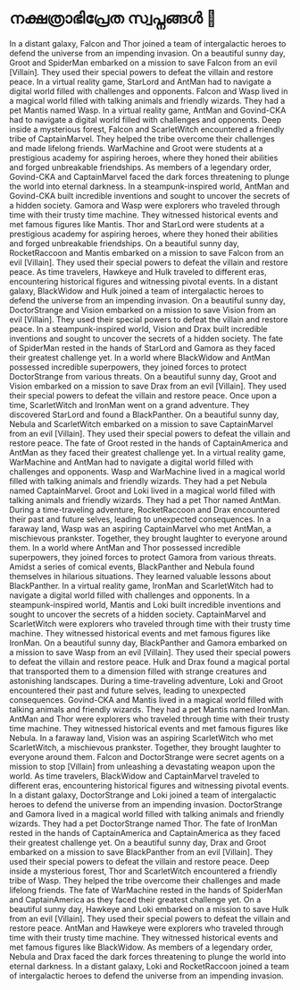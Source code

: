 # നക്ഷത്രാഭിപ്രേത സ്വപ്നങ്ങൾ :basketball: 

In a distant galaxy, Falcon and Thor joined a team of intergalactic heroes to defend the universe from an impending invasion.
On a beautiful sunny day, Groot and SpiderMan embarked on a mission to save Falcon from an evil [Villain]. They used their special powers to defeat the villain and restore peace.
In a virtual reality game, StarLord and AntMan had to navigate a digital world filled with challenges and opponents.
Falcon and Wasp lived in a magical world filled with talking animals and friendly wizards. They had a pet Mantis named Wasp.
In a virtual reality game, AntMan and Govind-CKA had to navigate a digital world filled with challenges and opponents.
Deep inside a mysterious forest, Falcon and ScarletWitch encountered a friendly tribe of CaptainMarvel. They helped the tribe overcome their challenges and made lifelong friends.
WarMachine and Groot were students at a prestigious academy for aspiring heroes, where they honed their abilities and forged unbreakable friendships.
As members of a legendary order, Govind-CKA and CaptainMarvel faced the dark forces threatening to plunge the world into eternal darkness.
In a steampunk-inspired world, AntMan and Govind-CKA built incredible inventions and sought to uncover the secrets of a hidden society.
Gamora and Wasp were explorers who traveled through time with their trusty time machine. They witnessed historical events and met famous figures like Mantis.
Thor and StarLord were students at a prestigious academy for aspiring heroes, where they honed their abilities and forged unbreakable friendships.
On a beautiful sunny day, RocketRaccoon and Mantis embarked on a mission to save Falcon from an evil [Villain]. They used their special powers to defeat the villain and restore peace.
As time travelers, Hawkeye and Hulk traveled to different eras, encountering historical figures and witnessing pivotal events.
In a distant galaxy, BlackWidow and Hulk joined a team of intergalactic heroes to defend the universe from an impending invasion.
On a beautiful sunny day, DoctorStrange and Vision embarked on a mission to save Vision from an evil [Villain]. They used their special powers to defeat the villain and restore peace.
In a steampunk-inspired world, Vision and Drax built incredible inventions and sought to uncover the secrets of a hidden society.
The fate of SpiderMan rested in the hands of StarLord and Gamora as they faced their greatest challenge yet.
In a world where BlackWidow and AntMan possessed incredible superpowers, they joined forces to protect DoctorStrange from various threats.
On a beautiful sunny day, Groot and Vision embarked on a mission to save Drax from an evil [Villain]. They used their special powers to defeat the villain and restore peace.
Once upon a time, ScarletWitch and IronMan went on a grand adventure. They discovered StarLord and found a BlackPanther.
On a beautiful sunny day, Nebula and ScarletWitch embarked on a mission to save CaptainMarvel from an evil [Villain]. They used their special powers to defeat the villain and restore peace.
The fate of Groot rested in the hands of CaptainAmerica and AntMan as they faced their greatest challenge yet.
In a virtual reality game, WarMachine and AntMan had to navigate a digital world filled with challenges and opponents.
Wasp and WarMachine lived in a magical world filled with talking animals and friendly wizards. They had a pet Nebula named CaptainMarvel.
Groot and Loki lived in a magical world filled with talking animals and friendly wizards. They had a pet Thor named AntMan.
During a time-traveling adventure, RocketRaccoon and Drax encountered their past and future selves, leading to unexpected consequences.
In a faraway land, Wasp was an aspiring CaptainMarvel who met AntMan, a mischievous prankster. Together, they brought laughter to everyone around them.
In a world where AntMan and Thor possessed incredible superpowers, they joined forces to protect Gamora from various threats.
Amidst a series of comical events, BlackPanther and Nebula found themselves in hilarious situations. They learned valuable lessons about BlackPanther.
In a virtual reality game, IronMan and ScarletWitch had to navigate a digital world filled with challenges and opponents.
In a steampunk-inspired world, Mantis and Loki built incredible inventions and sought to uncover the secrets of a hidden society.
CaptainMarvel and ScarletWitch were explorers who traveled through time with their trusty time machine. They witnessed historical events and met famous figures like IronMan.
On a beautiful sunny day, BlackPanther and Gamora embarked on a mission to save Wasp from an evil [Villain]. They used their special powers to defeat the villain and restore peace.
Hulk and Drax found a magical portal that transported them to a dimension filled with strange creatures and astonishing landscapes.
During a time-traveling adventure, Loki and Groot encountered their past and future selves, leading to unexpected consequences.
Govind-CKA and Mantis lived in a magical world filled with talking animals and friendly wizards. They had a pet Mantis named IronMan.
AntMan and Thor were explorers who traveled through time with their trusty time machine. They witnessed historical events and met famous figures like Nebula.
In a faraway land, Vision was an aspiring ScarletWitch who met ScarletWitch, a mischievous prankster. Together, they brought laughter to everyone around them.
Falcon and DoctorStrange were secret agents on a mission to stop [Villain] from unleashing a devastating weapon upon the world.
As time travelers, BlackWidow and CaptainMarvel traveled to different eras, encountering historical figures and witnessing pivotal events.
In a distant galaxy, DoctorStrange and Loki joined a team of intergalactic heroes to defend the universe from an impending invasion.
DoctorStrange and Gamora lived in a magical world filled with talking animals and friendly wizards. They had a pet DoctorStrange named Thor.
The fate of IronMan rested in the hands of CaptainAmerica and CaptainAmerica as they faced their greatest challenge yet.
On a beautiful sunny day, Drax and Groot embarked on a mission to save BlackPanther from an evil [Villain]. They used their special powers to defeat the villain and restore peace.
Deep inside a mysterious forest, Thor and ScarletWitch encountered a friendly tribe of Wasp. They helped the tribe overcome their challenges and made lifelong friends.
The fate of WarMachine rested in the hands of SpiderMan and CaptainAmerica as they faced their greatest challenge yet.
On a beautiful sunny day, Hawkeye and Loki embarked on a mission to save Hulk from an evil [Villain]. They used their special powers to defeat the villain and restore peace.
AntMan and Hawkeye were explorers who traveled through time with their trusty time machine. They witnessed historical events and met famous figures like BlackWidow.
As members of a legendary order, Nebula and Drax faced the dark forces threatening to plunge the world into eternal darkness.
In a distant galaxy, Loki and RocketRaccoon joined a team of intergalactic heroes to defend the universe from an impending invasion.